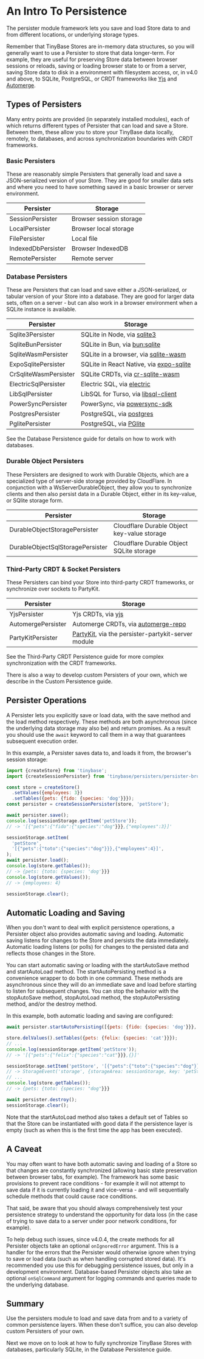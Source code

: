 # An Intro To Persistence

The persister module framework lets you save and load Store data to and from different
locations, or underlying storage types.

Remember that TinyBase Stores are in-memory data structures, so you will
generally want to use a Persister to store that data longer-term. For example,
they are useful for preserving Store data between browser sessions or reloads,
saving or loading browser state to or from a server, saving Store data to disk
in a environment with filesystem access, or, in v4.0 and above, to SQLite,
PostgreSQL, or CRDT frameworks like [Yjs](https://yjs.dev/) and
[Automerge](https://automerge.org/).

## Types of Persisters

Many entry points are provided (in separately installed modules), each of which
returns different types of Persister that can load and save a Store. Between
them, these allow you to store your TinyBase data locally, remotely, to
databases, and across synchronization boundaries with CRDT frameworks.

### Basic Persisters

These are reasonably simple Persisters that generally load and save a
JSON-serialized version of your Store. They are good for smaller data sets and
where you need to have something saved in a basic browser or server environment.

| Persister          | Storage                 |
| ------------------ | ----------------------- |
| SessionPersister   | Browser session storage |
| LocalPersister     | Browser local storage   |
| FilePersister      | Local file              |
| IndexedDbPersister | Browser IndexedDB       |
| RemotePersister    | Remote server           |

### Database Persisters

These are Persisters that can load and save either a JSON-serialized, or tabular
version of your Store into a database. They are good for larger data sets, often
on a server - but can also work in a browser environment when a SQLite instance
is available.

| Persister             | Storage                                                                                                |
| --------------------- | ------------------------------------------------------------------------------------------------------ |
| Sqlite3Persister      | SQLite in Node, via [sqlite3](https://github.com/TryGhost/node-sqlite3)                                |
| SqliteBunPersister    | SQLite in Bun, via [bun:sqlite](https://bun.sh/docs/api/sqlite)                                        |
| SqliteWasmPersister   | SQLite in a browser, via [sqlite-wasm](https://github.com/tomayac/sqlite-wasm)                         |
| ExpoSqlitePersister   | SQLite in React Native, via [expo-sqlite](https://github.com/expo/expo/tree/main/packages/expo-sqlite) |
| CrSqliteWasmPersister | SQLite CRDTs, via [cr-sqlite-wasm](https://github.com/vlcn-io/cr-sqlite)                               |
| ElectricSqlPersister  | Electric SQL, via [electric](https://github.com/electric-sql/electric)                                 |
| LibSqlPersister       | LibSQL for Turso, via [libsql-client](https://github.com/tursodatabase/libsql-client-ts)               |
| PowerSyncPersister    | PowerSync, via [powersync-sdk](https://github.com/powersync-ja/powersync-js)                           |
| PostgresPersister     | PostgreSQL, via [postgres](https://github.com/porsager/postgres)                                       |
| PglitePersister       | PostgreSQL, via [PGlite](https://github.com/electric-sql/pglite)                                       |

See the Database Persistence guide for details on how to work with databases.

### Durable Object Persisters

These Persisters are designed to work with Durable Objects, which are a
specialized type of server-side storage provided by CloudFlare. In conjunction
with a WsServerDurableObject, they allow you to synchronize clients and then
also persist data in a Durable Object, either in its key-value, or SQlite
storage form.

| Persister                        | Storage                                     |
| -------------------------------- | ------------------------------------------- |
| DurableObjectStoragePersister    | Cloudflare Durable Object key-value storage |
| DurableObjectSqlStoragePersister | Cloudflare Durable Object SQLite storage    |

### Third-Party CRDT & Socket Persisters

These Persisters can bind your Store into third-party CRDT frameworks, or
synchronize over sockets to PartyKit.

| Persister          | Storage                                                                            |
| ------------------ | ---------------------------------------------------------------------------------- |
| YjsPersister       | Yjs CRDTs, via [yjs](https://github.com/yjs/yjs)                                   |
| AutomergePersister | Automerge CRDTs, via [automerge-repo](https://github.com/automerge/automerge-repo) |
| PartyKitPersister  | [PartyKit](https://www.partykit.io/), via the persister-partykit-server module     |

See the Third-Party CRDT Persistence guide for more complex synchronization with
the CRDT frameworks.

There is also a way to develop custom Persisters of your own, which we describe
in the Custom Persistence guide.

## Persister Operations

A Persister lets you explicitly save or load data, with the save method and the
load method respectively. These methods are both asynchronous (since the
underlying data storage may also be) and return promises. As a result you should
use the `await` keyword to call them in a way that guarantees subsequent
execution order.

In this example, a Persister saves data to, and loads it from, the browser's
session storage:

```js
import {createStore} from 'tinybase';
import {createSessionPersister} from 'tinybase/persisters/persister-browser';

const store = createStore()
  .setValues({employees: 3})
  .setTables({pets: {fido: {species: 'dog'}}});
const persister = createSessionPersister(store, 'petStore');

await persister.save();
console.log(sessionStorage.getItem('petStore'));
// -> '[{"pets":{"fido":{"species":"dog"}}},{"employees":3}]'

sessionStorage.setItem(
  'petStore',
  '[{"pets":{"toto":{"species":"dog"}}},{"employees":4}]',
);
await persister.load();
console.log(store.getTables());
// -> {pets: {toto: {species: 'dog'}}}
console.log(store.getValues());
// -> {employees: 4}

sessionStorage.clear();
```

## Automatic Loading and Saving

When you don't want to deal with explicit persistence operations, a Persister
object also provides automatic saving and loading. Automatic saving listens for
changes to the Store and persists the data immediately. Automatic loading
listens (or polls) for changes to the persisted data and reflects those changes
in the Store.

You can start automatic saving or loading with the startAutoSave method and
startAutoLoad method. The startAutoPersisting method is a convenience wrapper to
do both in one command. These methods are asynchronous since they will do an
immediate save and load before starting to listen for subsequent changes. You
can stop the behavior with the stopAutoSave method, stopAutoLoad method, the
stopAutoPersisting method, and/or the destroy method.

In this example, both automatic loading and saving are configured:

```js
await persister.startAutoPersisting([{pets: {fido: {species: 'dog'}}}, {}]);

store.delValues().setTables({pets: {felix: {species: 'cat'}}});
// ...
console.log(sessionStorage.getItem('petStore'));
// -> '[{"pets":{"felix":{"species":"cat"}}},{}]'

sessionStorage.setItem('petStore', '[{"pets":{"toto":{"species":"dog"}}},{}]');
// -> StorageEvent('storage', {storageArea: sessionStorage, key: 'petStore'})
// ...
console.log(store.getTables());
// -> {pets: {toto: {species: "dog"}}}

await persister.destroy();
sessionStorage.clear();
```

Note that the startAutoLoad method also takes a default set of Tables so that
the Store can be instantiated with good data if the persistence layer is empty
(such as when this is the first time the app has been executed).

## A Caveat

You may often want to have both automatic saving and loading of a Store so that
changes are constantly synchronized (allowing basic state preservation between
browser tabs, for example). The framework has some basic provisions to prevent
race conditions - for example it will not attempt to save data if it is
currently loading it and vice-versa - and will sequentially schedule methods
that could cause race conditions.

That said, be aware that you should always comprehensively test your persistence
strategy to understand the opportunity for data loss (in the case of trying to
save data to a server under poor network conditions, for example).

To help debug such issues, since v4.0.4, the create methods for all Persister
objects take an optional `onIgnoredError` argument. This is a handler for the
errors that the Persister would otherwise ignore when trying to save or load
data (such as when handling corrupted stored data). It's recommended you use
this for debugging persistence issues, but only in a development environment.
Database-based Persister objects also take an optional `onSqlCommand` argument
for logging commands and queries made to the underlying database.

## Summary

Use the persisters module to load and save data from and to a variety of common
persistence layers. When these don't suffice, you can also develop custom
Persisters of your own.

Next we move on to look at how to fully synchronize TinyBase Stores with
databases, particularly SQLite, in the Database Persistence guide.
